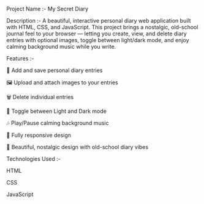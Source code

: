 Project Name :-  My Secret Diary

Description :- A beautiful, interactive personal diary web application built with HTML, CSS, and JavaScript. This project brings a nostalgic, old-school journal feel to your browser — letting you create, view, and delete diary entries with optional images, toggle between light/dark mode, and enjoy calming background music while you write.



 Features :-

📖 Add and save personal diary entries

🖼️ Upload and attach images to your entries

🗑️ Delete individual entries

🌙 Toggle between Light and Dark mode

🎶 Play/Pause calming background music

📱 Fully responsive design

🎨 Beautiful, nostalgic design with old-school diary vibes


 Technologies Used :-

  HTML
  
  CSS
  
  JavaScript 



